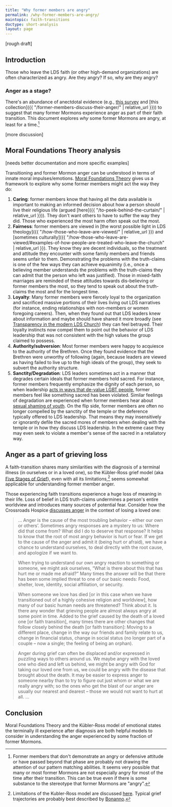 ```yaml
---
title: "Why former members are angry"
permalink: /why-former-members-are-angry/
maintopic: faith-transitions
doctype: short-analysis
layout: page
---
```


[rough draft]

## Introduction

Those who leave the LDS faith (or other high-demand organizations) are often characterized as angry.  Are they angry?  If so, why are they angry?

### Anger as a stage?

There's an abundance of anectdotal evidence (e.g., [this survey](https://www.reddit.com/r/mormonscholar/comments/9sgdvt/release_of_report_chronicles_and_presentation_on/) and [this collection]({{ "/former-members-discuss-their-anger/" | relative_url }})) to suggest that many former Mormons experience anger as part of their faith transition.  This document explores *why* some former Mormons are angry, at least for a time.[^notangry]

[more discussion]

## Moral Foundations Theory analysis

[needs better documentation and more specific examples]

Transitioning and former Mormon anger can be understood in terms of innate moral impulses/emotions.  [Moral Foundations Theory](https://web.archive.org/web/20181102035923/http://www-bcf.usc.edu/~jessegra/papers/GHKMIWD.inpress.MFT.AESP.pdf) gives us a framework to explore why some former members might act the way they do:

1. **Caring**: former members know that having all the data available is important to making an informed decision about how a person should live their religious life (argued [here]({{ "/to-peek-behind-the-curtain/" | relative_url }})).  They don't want others to have to suffer the way they did.  Those who experienced the most harm often speak out the most.
2. **Fairness**: former members are viewed in [the worst possible light in LDS theology]({{ "/how-those-who-leave-are-viewed/" | relative_url }}) and [sometimes culturally]({{ "/how-those-who-leave-are-viewed/#examples-of-how-people-are-treated-who-leave-the-church" | relative_url }}).  They know they are decent individuals, so the treatment and attitude they encounter with some family members and friends seems unfair to them.  Demonstrating the problems with the truth-claims is one of the few ways they can achieve equanimity (i.e., once a believing member understands the problems with the truth-claims they can admit that the person who left was justified).  Those in mixed-faith marriages are reminded of these attitudes towards dis-believing or former members the most, so they tend to speak out about the truth-claims the most and for the longest time.
3. **Loyalty**: Many former members were fiercely loyal to the organization and sacrificed massive portions of their lives living out LDS narratives (for instance, ending relationships with non-members or women foregoing careers).  Then, when they found out that LDS leaders knew about information and maybe should have shared it more broadly (see [Transparency in the modern LDS Church](https://faenrandir.github.io/a_careful_examination/transparency-in-the-modern-lds-church/)) they can feel betrayed.  Their loyalty instincts now compel them to point out the behavior of LDS leadership that was not consistent with the high values the group claimed to possess.
4. **Authority/subversion**: Most former members were happy to acquiesce to the authority of the Brethren.  Once they found evidence that the Brethren were unworthy of following (again, because leaders are viewed as having failed to live up to the high ideals of the group), they seek to subvert the authority structure.
5. **Sanctity/Degradation**: LDS leaders sometimes act in a manner that degrades certain ideals that former members hold sacred.  For instance, former members frequently emphasize the dignity of each person, so when leadership [acts in ways that de-value LGBT people](https://mormonlgbtquestions.com/2017/03/17/what-do-we-know-of-gods-will-for-his-lgbt-children-an-examination-of-the-lds-churchs-position-on-homosexuality/), former members feel like something sacred has been violated.  Similar feelings of degradation are experienced when former members hear about [sexual shaming of youth](https://protectldschildren.org/read-the-stories-2/).  On the flip side, former members are often no longer compelled by the sanctity of the temple or the deference typically offered to LDS leadership.  That means they may insensitively or ignorantly defile the sacred mores of members when dealing with the temple or in how they discuss LDS leadership.  In the extreme case they may even seek to violate a member's sense of the sacred in a retaliatory way.

## Anger as a part of grieving loss

A faith-transition shares many similarities with the diagnosis of a terminal illness (in ourselves or in a loved one), so  the Kübler-Ross grief model (aka [Five Stages of Grief](https://en.wikipedia.org/wiki/Five_stages_of_grief)), even with all its limitations,[^bonanno_grief_trajectories] seems somewhat applicable for understanding former member anger.

Those experiencing faith transitions experience a huge loss of meaning in their life.  Loss of belief in LDS truth-claims undermines a person's entire worldview and introduces many sources of potential fear.  Consider how the Crossroads Hospice [discusses anger](https://crhcf.org/insights/understanding-the-anger-caused-by-grief/) in the context of losing a loved one:

> ... Anger is the cause of the most troubling behavior – either our own or others’. Sometimes angry responses are a mystery to us: Where did that come from? What did I do to deserve that response? It helps to know that the root of most angry behavior is hurt or fear. If we get to the cause of the anger and admit it (being hurt or afraid), we have a chance to understand ourselves, to deal directly with the root cause, and apologize if we want to.

> When trying to understand our own angry reaction to something or someone, we might ask ourselves, “What is there about this that has hurt me or made me afraid?” Many times the answer will be that there has been some implied threat to one of our basic needs: Food, shelter, love, identity, social affiliation, or security.

> When someone we love has died [or in this case when we have transitioned out of a highly cohesive religion and worldview], how many of our basic human needs are threatened? Think about it. Is there any wonder that grieving people are almost always angry at some point in time. Added to the grief caused by the death of a loved one [or faith transition], many times there are other changes that follow closely behind the death [or faith transition]: Moving to a different place, change in the way our friends and family relate to us, change in financial status, change in social status (no longer part of a couple – now a single; the feeling of being an orphan).

> Anger during grief can often be displaced and/or expressed in puzzling ways to others around us. We maybe angry with the loved one who died and left us behind, we might be angry with God for taking our loved one from us, we could be angry with the disease that brought about the death. It may be easier to express anger to someone nearby than to try to figure out just whom or what we are really angry with; so the ones who get the blast of our anger are usually our nearest and dearest – those we would not want to hurt at all. ... 

## Conclusion

Moral Foundations Theory and the Kübler-Ross model of emotional states the terminally ill experience after diagnosis are both helpful models to consider in understanding the anger experienced by some fraction of former Mormons.


[^notangry]: Former members that don't demonstrate an angry or defensive attitude or have passed beyond that phase are probably not drawing the attention of our pattern matching abilities.  It seems very possible that many or most former Mormons are not especially angry for most of the time after their transition.  This can be true even if there is some substance to the stereotype that former Mormons are "angry".

[^bonanno_grief_trajectories]: Limitations of the Kubler-Ross model are discussed [here](https://en.wikipedia.org/wiki/Five_stages_of_grief#Criticism).  Typical grief trajectories are probably best described by [Bonanno](https://en.wikipedia.org/wiki/George_Bonanno#Four_trajectories_of_grief_and_trauma_reactions).
